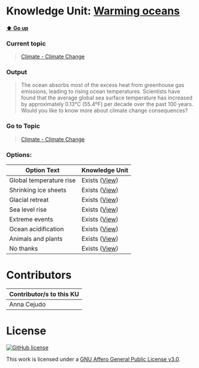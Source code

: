 # Knowledge Unit: [Warming oceans](../../knowledge_units/climate-climate-change/warming-oceans.md)

#### [:arrow_up: Go up](../../topics/climate-climate-change.md)
### Current topic
> [Climate - Climate Change](../../topics/climate-climate-change.md)
### Output
> The ocean absorbs most of the excess heat from greenhouse gas emissions, leading to rising ocean temperatures. Scientists have found that the average global sea surface temperature has increased by approximately 0.13°C (55.4ºF) per decade over the past 100 years. Would you like to know more about climate change consequences?
### Go to Topic
> [Climate - Climate Change](../../topics/climate-climate-change.md)

### Options: 

| Option Text | Knowledge Unit |
| - | - |  
| Global temperature rise  |  Exists ([View](../../knowledge_units/climate-climate-change/global-temperature-rise.md))  |  
| Shrinking ice sheets  |  Exists ([View](../../knowledge_units/climate-climate-change/shrinking-ice-sheets.md))  |  
| Glacial retreat  |  Exists ([View](../../knowledge_units/climate-climate-change/glacial-retreat.md))  |  
| Sea level rise  |  Exists ([View](../../knowledge_units/climate-climate-change/sea-level-rise.md))  |  
| Extreme events  |  Exists ([View](../../knowledge_units/climate-climate-change/extreme-events.md))  |  
| Ocean acidification  |  Exists ([View](../../knowledge_units/climate-climate-change/ocean-acidification.md))  |  
| Animals and plants  |  Exists ([View](../../knowledge_units/climate-climate-change/animals-and-plants.md))  |  
| No thanks  |  Exists ([View](../../knowledge_units/climate-climate-change/no-thanks.md))  | 

# Contributors

| Contributor/s to this KU |
| - | 
| Anna Cejudo |

# License
[![GitHub license](https://img.shields.io/github/license/inbrainz/cerebro)](https://github.com/inbrainz/cerebro/blob/master/LICENSE)

This work is licensed under a [GNU Affero General Public License v3.0](https://www.gnu.org/licenses/agpl-3.0.txt).